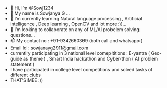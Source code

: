 - 👋 Hi, I’m @Sowj1234
- 👀 My name is Sowjanya G ...
- 🌱 I’m currently learning Natural language processing , Artificial intelligence , Deep learning , OpenCV and lot more :))...
- 💞️ I’m looking to collaborate on any of ML/AI probelem solving questions...
- 📫 My contact no : +91-9342660369 (both call and whatsapp )
- Email Id : sowjanayg2911@gmail.com
- currentlly participating in 3 national level comepititions : E-yantra ( Geo-guide as theme ) , Smart India hackathon and Cyber-thon ( AI problem statement )
- I have participated in college level competitions and solved tasks of different clubs
- THAT'S MEE :))

<!---
Sowj1234/Sowj1234 is a ✨ special ✨ repository because its `README.md` (this file) appears on your GitHub profile.
You can click the Preview link to take a look at your changes.
--->
